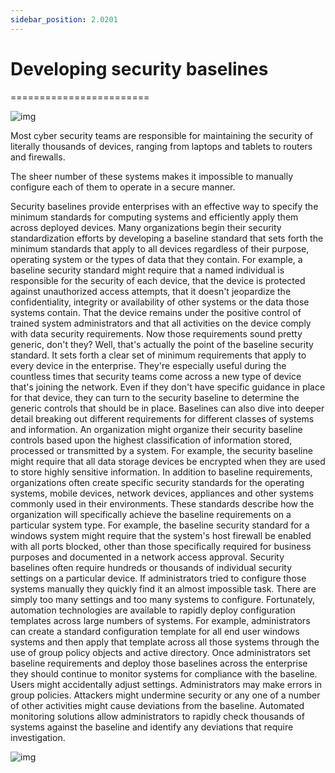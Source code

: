 ```yaml
---
sidebar_position: 2.0201
---
```


# Developing security baselines
========================

![img](/img/2-02-01-01.png)

Most cyber security teams are responsible for maintaining the security of literally thousands of devices, ranging from laptops and tablets to routers and firewalls.
 
The sheer number of these systems makes it impossible to manually configure each of them to operate in a secure manner. 

Security baselines provide enterprises with an effective way to specify the minimum standards for computing systems and efficiently apply them across deployed devices. Many organizations begin their security standardization efforts by developing a baseline standard that sets forth the minimum standards that apply to all devices regardless of their purpose, operating system or the types of data that they contain. For example, a baseline security standard might require that a named individual is responsible for the security of each device, that the device is protected against unauthorized access attempts, that it doesn't jeopardize the confidentiality, integrity or availability of other systems or the data those systems contain. That the device remains under the positive control of trained system administrators and that all activities on the device comply with data security requirements. Now those requirements sound pretty generic, don't they? Well, that's actually the point of the baseline security standard. It sets forth a clear set of minimum requirements that apply to every device in the enterprise. They're especially useful during the countless times that security teams come across a new type of device that's joining the network. Even if they don't have specific guidance in place for that device, they can turn to the security baseline to determine the generic controls that should be in place. Baselines can also dive into deeper detail breaking out different requirements for different classes of systems and information. An organization might organize their security baseline controls based upon the highest classification of information stored, processed or transmitted by a system. For example, the security baseline might require that all data storage devices be encrypted when they are used to store highly sensitive information. In addition to baseline requirements, organizations often create specific security standards for the operating systems, mobile devices, network devices, appliances and other systems commonly used in their environments. These standards describe how the organization will specifically achieve the baseline requirements on a particular system type. For example, the baseline security standard for a windows system might require that the system's host firewall be enabled with all ports blocked, other than those specifically required for business purposes and documented in a network access approval. Security baselines often require hundreds or thousands of individual security settings on a particular device. If administrators tried to configure those systems manually they quickly find it an almost impossible task. There are simply too many settings and too many systems to configure. Fortunately, automation technologies are available to rapidly deploy configuration templates across large numbers of systems. For example, administrators can create a standard configuration template for all end user windows systems and then apply that template across all those systems through the use of group policy objects and active directory. Once administrators set baseline requirements and deploy those baselines across the enterprise they should continue to monitor systems for compliance with the baseline. Users might accidentally adjust settings. Administrators may make errors in group policies. Attackers might undermine security or any one of a number of other activities might cause deviations from the baseline. Automated monitoring solutions allow administrators to rapidly check thousands of systems against the baseline and identify any deviations that require investigation.


![img](/img/2-02-01-02.png)

